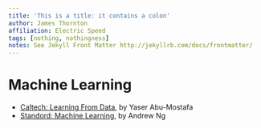 ```yaml
---
title: 'This is a title: it contains a colon'
author: James Thornton
affiliation: Electric Speed
tags: [nothing, nothingness]
notes: See Jekyll Front Matter http://jekyllrb.com/docs/frontmatter/
---
```


# Machine Learning

* [Caltech: Learning From Data](http://work.caltech.edu/lectures.html), by Yaser Abu-Mostafa
* [Standord: Machine Learning](http://see.stanford.edu/see/courseInfo.aspx?coll=348ca38a-3a6d-4052-937d-cb017338d7b1), by Andrew Ng 


